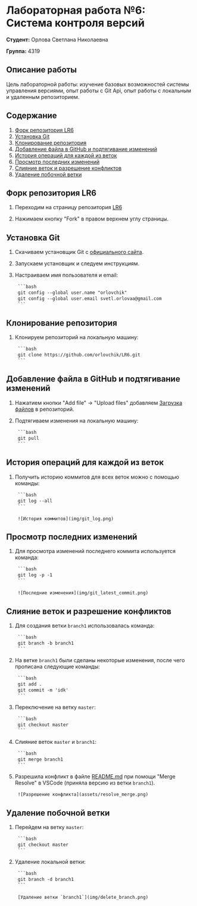 # Лабораторная работа №6: Система контроля версий

**Студент:** Орлова Светлана Николаевна

**Группа:** 4319

## Описание работы

Цель лабораторной работы: изучение базовых возможностей системы управления версиями, опыт работы с Git Api, опыт работы с локальным и удаленным репозиторием.

## Содержание

1. [Форк репозитория LR6](#форк-репозитория-lr6)
2. [Установка Git](#установка-git)
3. [Клонирование репозитория](#клонирование-репозитория)
4. [Добавление файла в GitHub и подтягивание изменений](#добавление-файла-в-github-и-подтягивание-изменений)
5. [История операций для каждой из веток](#история-операций-для-каждой-из-веток)
6. [Просмотр последних изменений](#просмотр-последних-изменений)
7. [Слияние веток и разрешение конфликтов](#слияние-веток-и-разрешение-конфликтов)
8. [Удаление побочной ветки](#удаление-побочной-ветки)

## Форк репозитория LR6

1. Переходим на страницу репозитория [LR6](https://github.com/Kurtyanik/LR6)

2. Нажимаем кнопку "Fork" в правом верхнем углу страницы.

## Установка Git

1. Скачиваем установщик Git с [официального сайта](https://git-scm.com/).

2. Запускаем установщик и следуем инструкциям.

3. Настраиваем имя пользователя и email:

        ```bash
        git config --global user.name "orlovchik"
        git config --global user.email svetl.orlovaa@gmail.com
        ```

## Клонирование репозитория

1. Клонируем репозиторий на локальную машину:

        ```bash
        git clone https://github.com/orlovchik/LR6.git
        ```

## Добавление файла в GitHub и подтягивание изменений

1. Нажатием кнопки "Add file" -> "Upload files" добавляем [Загрузка файлов](img/upload_file.png) в репозиторий.

2. Подтягиваем изменения на локальную машину:

        ```bash
        git pull
        ```

## История операций для каждой из веток

1. Получить историю коммитов для всех веток можно с помощью команды:

        ```bash
        git log --all
        ```

        ![История коммитов](img/git_log.png)

## Просмотр последних изменений

1. Для просмотра изменений последнего коммита используется команда:

        ```bash
        git log -p -1
        ```

        ![Последние изменения](img/git_latest_commit.png)

## Слияние веток и разрешение конфликтов

1. Для создания ветки `branch1` использовалась команда:

        ```bash
        git branch -b branch1
        ```

2. На ветке `branch1` были сделаны некоторые изменения, после чего прописана следующие команды:

        ```bash
        git add .
        git commit -m 'idk'
        ```

3. Переключение на ветку `master`:

        ```bash
        git checkout master
        ```

4. Слияние веток `master` и `branch1`:

        ```bash
        git merge branch1
        ```

5. Разрешила конфликт в файле [README.md](README.md) при помощи "Merge Resolve" в VSCode (приняла версию из ветки `branch1`).

        ![Разрешение конфликта](assets/resolve_merge.png)

## Удаление побочной ветки

1. Перейдем на ветку `master`:

        ```bash
        git checkout master
        ```

2. Удаление локальной ветки:

        ```bash
        git branch -d branch1
        ```

        [Удаление ветки `branch1`](img/delete_branch.png)
